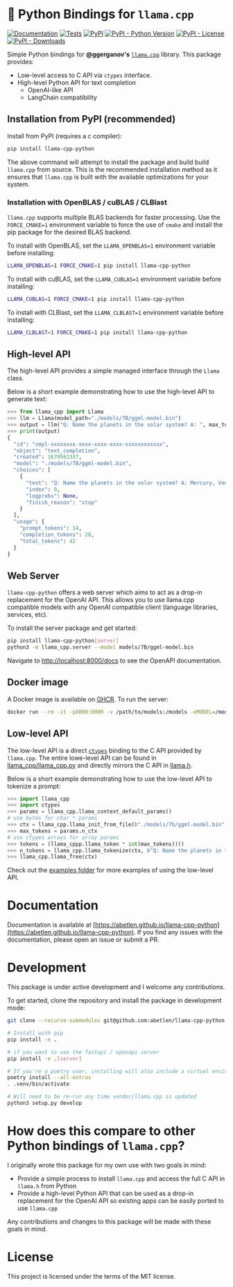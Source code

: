 # 🦙 Python Bindings for `llama.cpp`

[![Documentation](https://img.shields.io/badge/docs-passing-green.svg)](https://abetlen.github.io/llama-cpp-python)
[![Tests](https://github.com/abetlen/llama-cpp-python/actions/workflows/test.yaml/badge.svg?branch=main)](https://github.com/abetlen/llama-cpp-python/actions/workflows/test.yaml)
[![PyPI](https://img.shields.io/pypi/v/llama-cpp-python)](https://pypi.org/project/llama-cpp-python/)
[![PyPI - Python Version](https://img.shields.io/pypi/pyversions/llama-cpp-python)](https://pypi.org/project/llama-cpp-python/)
[![PyPI - License](https://img.shields.io/pypi/l/llama-cpp-python)](https://pypi.org/project/llama-cpp-python/)
[![PyPI - Downloads](https://img.shields.io/pypi/dm/llama-cpp-python)](https://pypi.org/project/llama-cpp-python/)

Simple Python bindings for **@ggerganov's** [`llama.cpp`](https://github.com/ggerganov/llama.cpp) library.
This package provides:

- Low-level access to C API via `ctypes` interface.
- High-level Python API for text completion
  - OpenAI-like API
  - LangChain compatibility

## Installation from PyPI (recommended)

Install from PyPI (requires a c compiler):

```bash
pip install llama-cpp-python
```

The above command will attempt to install the package and build build `llama.cpp` from source.
This is the recommended installation method as it ensures that `llama.cpp` is built with the available optimizations for your system.


### Installation with OpenBLAS / cuBLAS / CLBlast

`llama.cpp` supports multiple BLAS backends for faster processing.
Use the `FORCE_CMAKE=1` environment variable to force the use of `cmake` and install the pip package for the desired BLAS backend.

To install with OpenBLAS, set the `LLAMA_OPENBLAS=1` environment variable before installing:

```bash
LLAMA_OPENBLAS=1 FORCE_CMAKE=1 pip install llama-cpp-python
```

To install with cuBLAS, set the `LLAMA_CUBLAS=1` environment variable before installing:

```bash
LLAMA_CUBLAS=1 FORCE_CMAKE=1 pip install llama-cpp-python
```

To install with CLBlast, set the `LLAMA_CLBLAST=1` environment variable before installing:

```bash
LLAMA_CLBLAST=1 FORCE_CMAKE=1 pip install llama-cpp-python
```


## High-level API

The high-level API provides a simple managed interface through the `Llama` class.

Below is a short example demonstrating how to use the high-level API to generate text:

```python
>>> from llama_cpp import Llama
>>> llm = Llama(model_path="./models/7B/ggml-model.bin")
>>> output = llm("Q: Name the planets in the solar system? A: ", max_tokens=32, stop=["Q:", "\n"], echo=True)
>>> print(output)
{
  "id": "cmpl-xxxxxxxx-xxxx-xxxx-xxxx-xxxxxxxxxxxx",
  "object": "text_completion",
  "created": 1679561337,
  "model": "./models/7B/ggml-model.bin",
  "choices": [
    {
      "text": "Q: Name the planets in the solar system? A: Mercury, Venus, Earth, Mars, Jupiter, Saturn, Uranus, Neptune and Pluto.",
      "index": 0,
      "logprobs": None,
      "finish_reason": "stop"
    }
  ],
  "usage": {
    "prompt_tokens": 14,
    "completion_tokens": 28,
    "total_tokens": 42
  }
}
```

## Web Server

`llama-cpp-python` offers a web server which aims to act as a drop-in replacement for the OpenAI API.
This allows you to use llama.cpp compatible models with any OpenAI compatible client (language libraries, services, etc).

To install the server package and get started:

```bash
pip install llama-cpp-python[server]
python3 -m llama_cpp.server --model models/7B/ggml-model.bin
```

Navigate to [http://localhost:8000/docs](http://localhost:8000/docs) to see the OpenAPI documentation.

## Docker image

A Docker image is available on [GHCR](https://ghcr.io/abetlen/llama-cpp-python). To run the server:

```bash
docker run --rm -it -p8000:8000 -v /path/to/models:/models -eMODEL=/models/ggml-model-name.bin ghcr.io/abetlen/llama-cpp-python:latest
```

## Low-level API

The low-level API is a direct [`ctypes`](https://docs.python.org/3/library/ctypes.html) binding to the C API provided by `llama.cpp`.
The entire lowe-level API can be found in [llama_cpp/llama_cpp.py](https://github.com/abetlen/llama-cpp-python/blob/master/llama_cpp/llama_cpp.py) and directly mirrors the C API in [llama.h](https://github.com/ggerganov/llama.cpp/blob/master/llama.h).

Below is a short example demonstrating how to use the low-level API to tokenize a prompt:

```python
>>> import llama_cpp
>>> import ctypes
>>> params = llama_cpp.llama_context_default_params()
# use bytes for char * params
>>> ctx = llama_cpp.llama_init_from_file(b"./models/7b/ggml-model.bin", params)
>>> max_tokens = params.n_ctx
# use ctypes arrays for array params
>>> tokens = (llama_cppp.llama_token * int(max_tokens))()
>>> n_tokens = llama_cpp.llama_tokenize(ctx, b"Q: Name the planets in the solar system? A: ", tokens, max_tokens, add_bos=llama_cpp.c_bool(True))
>>> llama_cpp.llama_free(ctx)
```

Check out the [examples folder](examples/low_level_api) for more examples of using the low-level API.


# Documentation

Documentation is available at [https://abetlen.github.io/llama-cpp-python](https://abetlen.github.io/llama-cpp-python).
If you find any issues with the documentation, please open an issue or submit a PR.

# Development

This package is under active development and I welcome any contributions.

To get started, clone the repository and install the package in development mode:

```bash
git clone --recurse-submodules git@github.com:abetlen/llama-cpp-python.git

# Install with pip
pip install -e .

# if you want to use the fastapi / openapi server
pip install -e .[server]

# If you're a poetry user, installing will also include a virtual environment
poetry install --all-extras
. .venv/bin/activate

# Will need to be re-run any time vendor/llama.cpp is updated
python3 setup.py develop
```

# How does this compare to other Python bindings of `llama.cpp`?

I originally wrote this package for my own use with two goals in mind:

- Provide a simple process to install `llama.cpp` and access the full C API in `llama.h` from Python
- Provide a high-level Python API that can be used as a drop-in replacement for the OpenAI API so existing apps can be easily ported to use `llama.cpp`

Any contributions and changes to this package will be made with these goals in mind.

# License

This project is licensed under the terms of the MIT license.
